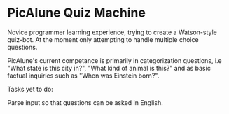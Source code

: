 PicAIune Quiz Machine
=======================
Novice programmer learning experience, trying to create a Watson-style quiz-bot.  At the moment only attempting to handle multiple choice questions.

PicAIune's current competance is primarily in categorization questions, i.e "What state is this city in?", "What kind of animal is this?" and as basic factual inquiries such as "When was Einstein born?".  

Tasks yet to do: 

Parse input so that questions can be asked in English.   